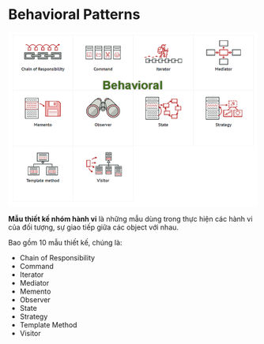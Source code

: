 # Behavioral Patterns
![img.png](../../assets/behavioral.png)

**Mẫu thiết kế nhóm hành vi** là những mẫu dùng trong thực hiện các hành vi của đối tượng, sự giao tiếp giữa các object với nhau.

Bao gồm 10 mẫu thiết kế, chúng là:
- Chain of Responsibility
- Command
- Iterator
- Mediator
- Memento
- Observer
- State
- Strategy
- Template Method
- Visitor